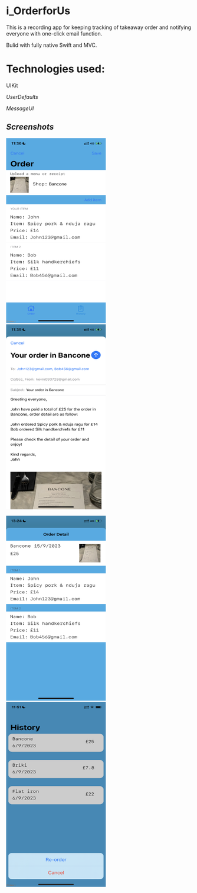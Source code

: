 # i_OrderforUs
This is a recording app for keeping tracking of takeaway order and notifying everyone with one-click email function.

Bulid with fully native Swift and MVC.

# Technologies used:

UIKit <i class="fa-solid fa-toolbox">

UserDefaults

MessageUI

## Screenshots
<img src="i_OrderforUs/Images/mockApp1.PNG" width="270" height="500" /> <img src="i_OrderforUs/Images/mockApp2.PNG" width="270" height="500" />

<img src="i_OrderforUs/Images/mockApp7.PNG" width="270" height="500" /> <img src="i_OrderforUs/Images/mockApp6.PNG" width="270" height="500" />
